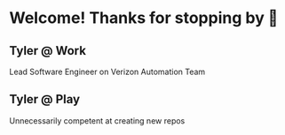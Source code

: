 # Welcome! Thanks for stopping by 👋

## Tyler @ Work
Lead Software Engineer on Verizon Automation Team

## Tyler @ Play
Unnecessarily competent at creating new repos



<!--Quick to create a new repo to experiment with new tools --!>
<!--  atylerwolfe.com 🏃‍♂️🌱--!>

